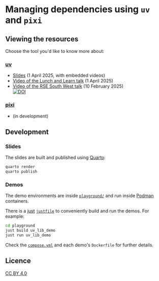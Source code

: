 # Managing dependencies using `uv` and `pixi`

## Viewing the resources

Choose the tool you'd like to know more about:

### [uv](https://docs.astral.sh/uv/)

- [Slides](https://jatonline.github.io/managing-dependencies-using-uv-and-pixi/) (<time datetime="2025-04-01">1 April 2025</time>, with embedded videos)
- [Video of the Lunch and Learn talk](https://youtu.be/OJ_-rkoeol8) (<time datetime="2025-04-01">1 April 2025</time>)
- [Video of the RSE South West talk](https://zenodo.org/records/14837979) (<time datetime="2025-02-10">10 February 2025</time>)<br>[![DOI](https://zenodo.org/badge/DOI/10.5281/zenodo.14837979.svg)](https://doi.org/10.5281/zenodo.14837979)

### [pixi](https://pixi.sh)

- (in development)

## Development

### Slides

The slides are built and published using [Quarto](https://quarto.org/):

```bash
quarto render
quarto publish
```

### Demos

The demo environments are inside [`playground/`](./playground/) and run inside [Podman](https://podman.io/) containers.

There is a [just](https://just.systems/) [`justfile`](./playground/justfile) to conveniently build and run the demos. For example:

```bash
cd playground
just build uv_lib_demo
just run uv_lib_demo
```

Check the [`compose.yml`](./playground/compose.yml) and each demo's `Dockerfile` for further details.

## Licence

[CC BY 4.0](https://creativecommons.org/licenses/by/4.0/deed.en)
